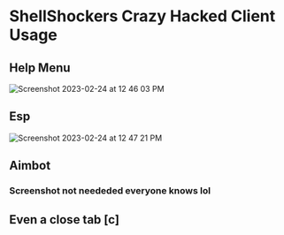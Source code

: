 # ShellShockers Crazy Hacked Client Usage

## Help Menu 
![Screenshot 2023-02-24 at 12 46 03 PM](https://user-images.githubusercontent.com/64395272/221288122-5a093b25-9d1e-4b7b-93b8-564833d5ab33.png)


## Esp
![Screenshot 2023-02-24 at 12 47 21 PM](https://user-images.githubusercontent.com/64395272/221288309-dfe7f489-d8b8-41b5-8e16-623148f85d36.png)


## Aimbot
### Screenshot not neededed everyone knows lol

## Even a close tab [c]
